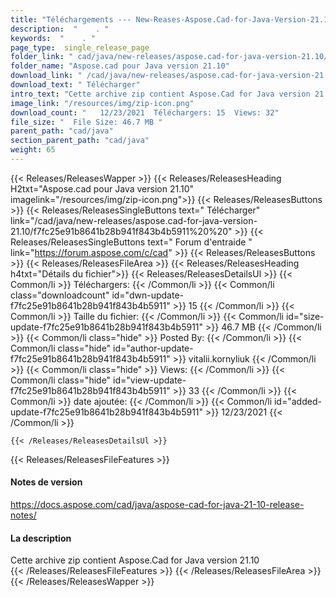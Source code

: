 ```yaml
---
title: "Téléchargements --- New-Reases-Aspose.Cad-for-Java-Version-21.10." 
description:  "    . " 
keywords:  "    . " 
page_type:  single_release_page
folder_link: " cad/java/new-releases/aspose.cad-for-java-version-21.10/"
folder_name: "Aspose.cad pour Java version 21.10"
download_link: " /cad/java/new-releases/aspose.cad-for-java-version-21.10/f7fc25e91b8641b28b941f843b4b5911"
download_text: " Télécharger"
intro_text: "Cette archive zip contient Aspose.Cad for Java version 21.10"
image_link: "/resources/img/zip-icon.png"
download_count: "   12/23/2021  Téléchargers: 15  Views: 32"
file_size: "  File Size: 46.7 MB "
parent_path: "cad/java"
section_parent_path: "cad/java"
weight: 65
---
```


{{< Releases/ReleasesWapper >}}
  {{< Releases/ReleasesHeading H2txt="Aspose.cad pour Java version 21.10" imagelink="/resources/img/zip-icon.png">}}
  {{< Releases/ReleasesButtons >}}
    {{< Releases/ReleasesSingleButtons text=" Télécharger" link="/cad/java/new-releases/aspose.cad-for-java-version-21.10/f7fc25e91b8641b28b941f843b4b5911%20%20" >}}
    {{< Releases/ReleasesSingleButtons text=" Forum d'entraide " link="https://forum.aspose.com/c/cad" >}}
  {{< Releases/ReleasesButtons >}}
  {{< Releases/ReleasesFileArea >}}
    {{< Releases/ReleasesHeading h4txt="Détails du fichier">}}
    {{< Releases/ReleasesDetailsUl >}}
            {{< Common/li  >}} Téléchargers: {{< /Common/li >}} 
      {{< Common/li class="downloadcount" id="dwn-update-f7fc25e91b8641b28b941f843b4b5911" >}} 15 {{< /Common/li >}} 
      {{< Common/li  >}} Taille du fichier: {{< /Common/li >}} 
      {{< Common/li id="size-update-f7fc25e91b8641b28b941f843b4b5911" >}} 46.7 MB {{< /Common/li >}} 
      {{< Common/li  class="hide" >}} Posted By: {{< /Common/li >}} 
      {{< Common/li class="hide" id="author-update-f7fc25e91b8641b28b941f843b4b5911" >}} vitalii.kornyliuk {{< /Common/li >}} 
      {{< Common/li class="hide"  >}} Views: {{< /Common/li >}} 
      {{< Common/li class="hide" id="view-update-f7fc25e91b8641b28b941f843b4b5911" >}} 33 {{< /Common/li >}} 
      {{< Common/li  >}} date ajoutée: {{< /Common/li >}} 
      {{< Common/li id="added-update-f7fc25e91b8641b28b941f843b4b5911" >}} 12/23/2021 {{< /Common/li >}} 

    {{< /Releases/ReleasesDetailsUl >}}

  {{< Releases/ReleasesFileFeatures >}}
      <h4>Notes de version</h4><div><a href="https://docs.aspose.com/cad/java/aspose-cad-for-java-21-10-release-notes/">https://docs.aspose.com/cad/java/aspose-cad-for-java-21-10-release-notes/</a></div><h4>La description</h4><div class="HTMLDescription">Cette archive zip contient Aspose.Cad for Java version 21.10</div>
  {{< /Releases/ReleasesFileFeatures >}}
 {{< /Releases/ReleasesFileArea >}}
{{< /Releases/ReleasesWapper >}}


